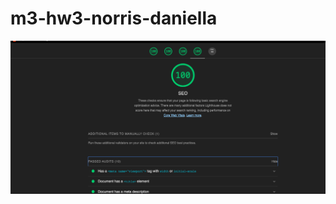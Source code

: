 # m3-hw3-norris-daniella

![picture alt](
https://github.com/daniellanorris/m3-hw3-norris-daniella/blob/1e8447b9a136615673602b4b0217581a6a8c9748/screenshot%201%20for%20her's.png)

